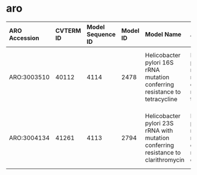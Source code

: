 # aro



  


| ARO Accession | CVTERM ID | Model Sequence ID | Model ID | Model Name | ARO Name | Protein Accession | DNA Accession | AMR Gene Family | Drug Class | Resistance Mechanism |
| :--- | :--- | :--- | :--- | :--- | :--- | :--- | :--- | :--- | :--- | :--- |
| ARO:3003510 | 40112 | 4114 | 2478 | Helicobacter pylori 16S rRNA mutation conferring resistance to tetracycline | Helicobacter pylori 16S rRNA mutation conferring resistance to tetracycline | CP003904.1 | 16S rRNA with mutation conferring resistance to tetracycline derivatives | aminoglycoside antibiotic;glycopeptide antibiotic;glycylcycline;nucleoside antibiotic;peptide antibiotic;tetracycline antibiotic | antibiotic target alteration |  |
| ARO:3004134 | 41261 | 4113 | 2794 | Helicobacter pylori 23S rRNA with mutation conferring resistance to clarithromycin | Helicobacter pylori 23S rRNA with mutation conferring resistance to clarithromycin | AB162858.1 | 23S rRNA with mutation conferring resistance to macrolide antibiotics | glycopeptide antibiotic;lincosamide antibiotic;macrolide antibiotic;phenicol antibiotic;pleuromutilin antibiotic;streptogramin antibiotic | antibiotic target alteration |  |

